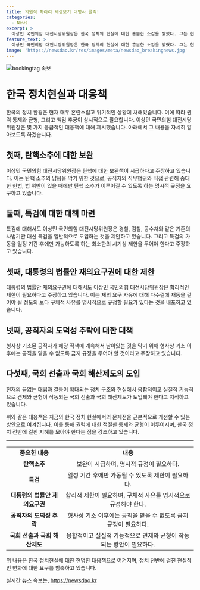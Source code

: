 ```yaml
---
title: 의원직 차라리 세상보기 대명사 클릭!
categories:
  - News
excerpt: >
  이상민 국민의힘 대전시당위원장은 한국 정치의 현실에 대한 흥분한 소감을 밝혔다. 그는 현재의 정치 상황에 대한 불만과 위기를 지적하며, 탄핵 및 특검 제도 개선, 공직자 도덕성 강화, 지방정부 강화 등의 방안을 제시했다. 또한, 권력의 통제와 균형을 위한 책임 추구가 필요하다고 강조했다. 그는 현 상황을 극복하기 위해 몇 가지 응급적인 대책을 제안하였다.
feature_text: >
  이상민 국민의힘 대전시당위원장은 한국 정치의 현실에 대한 흥분한 소감을 밝혔다. 그는 현재의 정치 상황에 대한 불만과 위기를 지적하며, 탄핵 및 특검 제도 개선, 공직자 도덕성 강화, 지방정부 강화 등의 방안을 제시했다. 또한, 권력의 통제와 균형을 위한 책임 추구가 필요하다고 강조했다. 그는 현 상황을 극복하기 위해 몇 가지 응급적인 대책을 제안하였다.
image: 'https://newsdao.kr/res/images/meta/newsdao_breakingnews.jpg'
---
```


<p><img src="https://newsdao.kr/res/images/meta/newsdao_breakingnews.jpg" alt="bookingtag 속보" /></p>

<h1>한국 정치현실과 대응책</h1>

<p data-ke-size="size16">한국의 정치 환경은 현재 매우 혼란스럽고 위기적인 상황에 처해있습니다. 이에 따라 권력 통제와 균형, 그리고 책임 추궁이 상시적으로 필요합니다. 이상민 국민의힘 대전시당위원장은 몇 가지 응급적인 대응책에 대해 제시했습니다. 아래에서 그 내용을 자세히 알아보도록 하겠습니다.</p>

<h2>첫째, 탄핵소추에 대한 보완</h2>

<p data-ke-size="size16">이상민 국민의힘 대전시당위원장은 탄핵에 대한 보완책이 시급하다고 주장하고 있습니다. 이는 탄핵 소추의 남용을 막기 위한 것으로, 공직자의 직무행위와 직접 관련해 중대한 헌법, 법 위반이 있을 때에만 탄핵 소추가 이루어질 수 있도록 하는 명시적 규정을 요구하고 있습니다.</p>

<h2>둘째, 특검에 대한 대책 마련</h2>

<p data-ke-size="size16">특검에 대해서도 이상민 국민의힘 대전시당위원장은 경찰, 검찰, 공수처와 같은 기존의 사법기관 대신 특검을 일반적으로 도입하는 것을 제안하고 있습니다. 그리고 특검의 가동을 일정 기간 후에만 가능하도록 하는 최소한의 시기상 제한을 두어야 한다고 주장하고 있습니다.</p>

<h2>셋째, 대통령의 법률안 재의요구권에 대한 제한</h2>

<p data-ke-size="size16">대통령의 법률안 재의요구권에 대해서도 이상민 국민의힘 대전시당위원장은 합리적인 제한이 필요하다고 주장하고 있습니다. 이는 재의 요구 사유에 대해 다수결에 재동을 걸어야 될 정도의 보다 구체적 사유를 명시적으로 규정할 필요가 있다는 것을 내포하고 있습니다.</p>

<h2>넷째, 공직자의 도덕성 추락에 대한 대책</h2>

<p data-ke-size="size16">형사상 기소된 공직자가 해당 직책에 계속해서 남아있는 것을 막기 위해 형사상 기소 이후에는 공직을 맡을 수 없도록 금지 규정을 두어야 할 것이라고 주장하고 있습니다.</p>

<h2>다섯째, 국회 선출과 국회 해산제도의 도입</h2>

<p data-ke-size="size16">현재의 끝없는 대립과 갈등이 확대되는 정치 구조와 현실에서 융합적이고 실질적 기능적으로 견제와 균형이 작동되는 국회 선출과 국회 해산제도가 도입돼야 한다고 지적하고 있습니다.</p>

<p data-ke-size="size16">위와 같은 대응책은 지금의 한국 정치 현실에서의 문제점을 근본적으로 개선할 수 있는 방안으로 여겨집니다. 이를 통해 권력에 대한 적절한 통제와 균형이 이루어지며, 한국 정치 전반에 걸친 지혜를 모아야 한다는 점을 강조하고 있습니다.</p>

<hr>

<table>
  <tr>
    <td style="text-align: center; height: 17px;"><b>중요한 내용</b></td>
    <td style="text-align: center; height: 17px;"><b>내용</b></td>
  </tr>
  <tr>
    <td style="text-align: center; height: 17px;"><b>탄핵소추</b></td>
    <td style="text-align: center; height: 17px;">보완이 시급하며, 명시적 규정이 필요하다.</td>
  </tr>
  <tr>
    <td style="text-align: center; height: 17px;"><b>특검</b></td>
    <td style="text-align: center; height: 17px;">일정 기간 후에만 가동될 수 있도록 제한이 필요하다.</td>
  </tr>
  <tr>
    <td style="text-align: center; height: 17px;"><b>대통령의 법률안 재의요구권</b></td>
    <td style="text-align: center; height: 17px;">합리적 제한이 필요하며, 구체적 사유를 명시적으로 규정해야 한다.</td>
  </tr>
  <tr>
    <td style="text-align: center; height: 17px;"><b>공직자의 도덕성 추락</b></td>
    <td style="text-align: center; height: 17px;">형사상 기소 이후에는 공직을 맡을 수 없도록 금지 규정이 필요하다.</td>
  </tr>
  <tr>
    <td style="text-align: center; height: 17px;"><b>국회 선출과 국회 해산제도</b></td>
    <td style="text-align: center; height: 17px;">융합적이고 실질적 기능적으로 견제와 균형이 작동되는 방안이 필요하다.</td>
  </tr>
</table>

<p data-ke-size="size16">위 내용은 한국 정치현실에 대한 현명한 대응책으로 여겨지며, 정치 전반에 걸친 현실적인 변화에 대한 요구를 함축하고 있습니다.</p>
실시간 뉴스 속보는, <a href="https://newsdao.kr" rel="dofollow">https://newsdao.kr</a>


